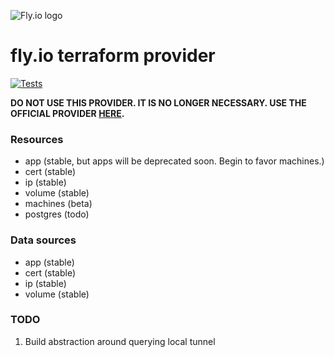![Fly.io logo](/imgs/fly.png)

# fly.io terraform provider

[![Tests](https://github.com/fly-apps/terraform-provider-fly/actions/workflows/test.yml/badge.svg)](https://github.com/fly-apps/terraform-provider-fly/actions/workflows/test.yml)

**DO NOT USE THIS PROVIDER. IT IS NO LONGER NECESSARY. USE THE OFFICIAL PROVIDER [HERE](https://github.com/fly-apps/terraform-provider-fly).**

### Resources
- app (stable, but apps will be deprecated soon. Begin to favor machines.)
- cert (stable)
- ip (stable)
- volume (stable)
- machines (beta)
- postgres (todo)

### Data sources
- app (stable)
- cert (stable)
- ip (stable)
- volume (stable)


### TODO

1. Build abstraction around querying local tunnel
